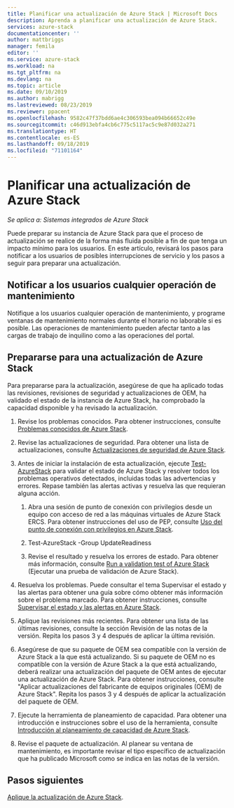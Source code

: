 ```yaml
---
title: Planificar una actualización de Azure Stack | Microsoft Docs
description: Aprenda a planificar una actualización de Azure Stack.
services: azure-stack
documentationcenter: ''
author: mattbriggs
manager: femila
editor: ''
ms.service: azure-stack
ms.workload: na
ms.tgt_pltfrm: na
ms.devlang: na
ms.topic: article
ms.date: 09/10/2019
ms.author: mabrigg
ms.lastreviewed: 08/23/2019
ms.reviewer: ppacent
ms.openlocfilehash: 9582c47f37bdd6ae4c306593bea094b66652c49e
ms.sourcegitcommit: c46d913ebfa4cb6c775c5117ac5c9e87d032a271
ms.translationtype: HT
ms.contentlocale: es-ES
ms.lasthandoff: 09/18/2019
ms.locfileid: "71101164"
---
```

# <a name="plan-for-an-azure-stack-update"></a>Planificar una actualización de Azure Stack

*Se aplica a: Sistemas integrados de Azure Stack*

Puede preparar su instancia de Azure Stack para que el proceso de actualización se realice de la forma más fluida posible a fin de que tenga un impacto mínimo para los usuarios. En este artículo, revisará los pasos para notificar a los usuarios de posibles interrupciones de servicio y los pasos a seguir para preparar una actualización.

## <a name="notify-your-users-of-maintenance-operations"></a>Notificar a los usuarios cualquier operación de mantenimiento

Notifique a los usuarios cualquier operación de mantenimiento, y programe ventanas de mantenimiento normales durante el horario no laborable si es posible. Las operaciones de mantenimiento pueden afectar tanto a las cargas de trabajo de inquilino como a las operaciones del portal.

## <a name="prepare-for-an-azure-stack-update"></a>Prepararse para una actualización de Azure Stack

Para prepararse para la actualización, asegúrese de que ha aplicado todas las revisiones, revisiones de seguridad y actualizaciones de OEM, ha validado el estado de la instancia de Azure Stack, ha comprobado la capacidad disponible y ha revisado la actualización.

1. Revise los problemas conocidos. Para obtener instrucciones, consulte [Problemas conocidos de Azure Stack](https://docs.microsoft.com/azure-stack/operator/release-notes.md).

2. Revise las actualizaciones de seguridad. Para obtener una lista de actualizaciones, consulte [Actualizaciones de seguridad de Azure Stack](https://docs.microsoft.com/azure-stack/operator/release-notes-security-updates.md).

3. Antes de iniciar la instalación de esta actualización, ejecute [Test-AzureStack](https://docs.microsoft.com/azure-stack/operator/azure-stack-diagnostic-test) para validar el estado de Azure Stack y resolver todos los problemas operativos detectados, incluidas todas las advertencias y errores. Repase también las alertas activas y resuelva las que requieran alguna acción.

    1. Abra una sesión de punto de conexión con privilegios desde un equipo con acceso de red a las máquinas virtuales de Azure Stack ERCS. Para obtener instrucciones del uso de PEP, consulte [Uso del punto de conexión con privilegios en Azure Stack](https://docs.microsoft.com/azure-stack/operator/azure-stack-privileged-endpoint).

    2. Test-AzureStack -Group UpdateReadiness

    3. Revise el resultado y resuelva los errores de estado. Para obtener más información, consulte [Run a validation test of Azure Stack](https://docs.microsoft.com/azure-stack/operator/azure-stack-diagnostic-test) (Ejecutar una prueba de validación de Azure Stack).

4. Resuelva los problemas. Puede consultar el tema Supervisar el estado y las alertas para obtener una guía sobre cómo obtener más información sobre el problema marcado. Para obtener instrucciones, consulte [Supervisar el estado y las alertas en Azure Stack](https://docs.microsoft.com/azure-stack/operator/azure-stack-monitor-health).

5. Aplique las revisiones más recientes. Para obtener una lista de las últimas revisiones, consulte la sección Revisión de las notas de la versión. Repita los pasos 3 y 4 después de aplicar la última revisión.

6. Asegúrese de que su paquete de OEM sea compatible con la versión de Azure Stack a la que está actualizando. Si su paquete de OEM no es compatible con la versión de Azure Stack a la que está actualizando, deberá realizar una actualización del paquete de OEM antes de ejecutar una actualización de Azure Stack. Para obtener instrucciones, consulte "Aplicar actualizaciones del fabricante de equipos originales (OEM) de Azure Stack". Repita los pasos 3 y 4 después de aplicar la actualización del paquete de OEM.

7. Ejecute la herramienta de planeamiento de capacidad. Para obtener una introducción e instrucciones sobre el uso de la herramienta, consulte [Introducción al planeamiento de capacidad de Azure Stack](https://docs.microsoft.com/azure-stack/operator/azure-stack-capacity-planning-overview).

8. Revise el paquete de actualización. Al planear su ventana de mantenimiento, es importante revisar el tipo específico de actualización que ha publicado Microsoft como se indica en las notas de la versión.

## <a name="next-steps"></a>Pasos siguientes

[Aplique la actualización de Azure Stack](azure-stack-apply-updates.md).
